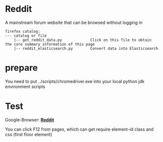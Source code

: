 # Reddit

A mainstream forum website that can be browsed without logging in

```
firefox catalog:
--- catalog or file
	|-- get_reddit_data.py             Click on this file to obtain the core summary information of this page
	|-- reddit_elasticsearch.py        Convert data into Elasticsearch
```

# prepare

You need to put ../scripts/chromedriver.exe into your local python jdk environment scripts

# Test

Google-Browser:   **[Reddit](https://www.reddit.com/)**

You can click F12 from pages, which can get require element-id class and css (first floor element)
